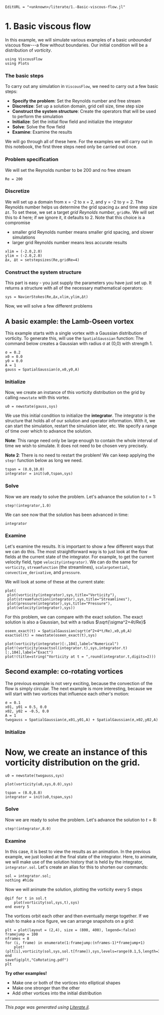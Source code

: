 ```@meta
EditURL = "<unknown>/literate/1.-Basic-viscous-flow.jl"
```

# 1. Basic viscous flow
In this example, we will simulate various examples of a basic *unbounded* viscous flow---a flow
without boundaries. Our initial condition will be a distribution of *vorticity*.

```@example 1.-Basic-viscous-flow
using ViscousFlow
using Plots
```

### The basic steps
To carry out any simulation in `ViscousFlow`, we need to carry out a few basic steps:
* **Specify the problem**: Set the Reynolds number and free stream
* **Discretize**: Set up a solution domain, grid cell size, time step size
* **Construct the system structure**: Create the operators that will be used to perform the simulation
* **Initialize**: Set the initial flow field and initialize the integrator
* **Solve**: Solve the flow field
* **Examine**: Examine the results

We will go through all of these here. For the examples we will carry out in this notebook,
the first three steps need only be carried out once.

### Problem specification
We will set the Reynolds number to be 200 and no free stream

```@example 1.-Basic-viscous-flow
Re = 200
```

### Discretize
We will set up a domain from x = -2 to x = 2, and y = -2 to y = 2. The Reynolds number helps us
determine the grid spacing `Δx` and time step size `Δt`. To set these, we set a target *grid Reynolds
number*, `gridRe`. We will set this to 4 here; if we ignore it, it defaults to 2. Note that this choice is a compromise
* smaller grid Reynolds number means smaller grid spacing, and slower simulations
* larger grid Reynolds number means less accurate results

```@example 1.-Basic-viscous-flow
xlim = (-2.0,2.0)
ylim = (-2.0,2.0)
Δx, Δt = setstepsizes(Re,gridRe=4)
```

### Construct the system structure
This part is easy - you just supply the parameters you have just set up. It returns a structure with all of the necessary mathematical operators:

```@example 1.-Basic-viscous-flow
sys = NavierStokes(Re,Δx,xlim,ylim,Δt)
```

Now, we will solve a few different problems

## A basic example: the Lamb-Oseen vortex
This example starts with a single vortex with a Gaussian distribution of vorticity. To generate this, will use the `SpatialGaussian` function:
The command below creates a Gaussian with radius σ at (0,0) with strength 1.

```@example 1.-Basic-viscous-flow
σ = 0.2
x0 = 0.0
y0 = 0.0
A = 1
gauss = SpatialGaussian(σ,x0,y0,A)
```

### Initialize
Now, we create an instance of this vorticity distribution on the grid by
calling `newstate` with this vortex.

```@example 1.-Basic-viscous-flow
u0 = newstate(gauss,sys)
```

We use this initial condition to initialize the **integrator**. The integrator is the structure that
holds all of our solution and operator information. With it, we can start the simulation, restart
the simulation later, etc. We specify a range of time over which to advance the solution.

**Note**: This range need only be large enough to contain the whole interval of time we wish to simulate. It does not need to be chosen very precisely.

**Note 2**: There is no need to restart the problem! We can keep applying the `step!` function below as long we need.

```@example 1.-Basic-viscous-flow
tspan = (0.0,10.0)
integrator = init(u0,tspan,sys)
```

### Solve
Now we are ready to solve the problem. Let's advance the solution to $t = 1$:

```@example 1.-Basic-viscous-flow
step!(integrator,1.0)
```

We can see now that the solution has been advanced in time:

```@example 1.-Basic-viscous-flow
integrator
```

### Examine
Let's examine the results. It is important to show a few different ways that we can do this.
The most straightforward way is to just look at the flow fields at the current state of the
integrator. For example, to get the current velocity field, type `velocity(integrator)`. We can
do the same for `vorticity`, `streamfunction` (the streamlines), `scalarpotential`, `convective_derivative`,
and `pressure`.

We will look at some of these at the current state:

```@example 1.-Basic-viscous-flow
plot(
 plot(vorticity(integrator),sys,title="Vorticity"),
 plot(streamfunction(integrator),sys,title="Streamlines"),
 plot(pressure(integrator),sys,title="Pressure"),
 plot(velocity(integrator),sys))
```

For this problem, we can compare with the exact solution. The exact solution is also a Gaussian,
but with a radius $\sqrt{\sigma^2+4t/Re}$

```@example 1.-Basic-viscous-flow
oseen_exact(t) = SpatialGaussian(sqrt(σ^2+4*t/Re),x0,y0,A)
exactsol(t) = newstate(oseen_exact(t),sys)
```

```@example 1.-Basic-viscous-flow
plot(vorticity(integrator)[:,104],label="Numerical")
plot!(vorticity(exactsol(integrator.t),sys,integrator.t)[:,104],label="Exact")
plot!(title=string("Vorticity at t = ",round(integrator.t,digits=2)))
```

## Second example: co-rotating vortices
The previous example is not very exciting, because the convection of the flow is simply circular.
The next example is more interesting, because we will start with two vortices that influence each
other's motion:

```@example 1.-Basic-viscous-flow
σ = 0.1
x01, y01 = 0.5, 0.0
x02, y02 = -0.5, 0.0
A = 1
twogauss = SpatialGaussian(σ,x01,y01,A) + SpatialGaussian(σ,x02,y02,A)
```

### Initialize
# Now, we create an instance of this vorticity distribution on the grid.

```@example 1.-Basic-viscous-flow
u0 = newstate(twogauss,sys)
```

```@example 1.-Basic-viscous-flow
plot(vorticity(u0,sys,0.0),sys)
```

```@example 1.-Basic-viscous-flow
tspan = (0.0,8.0)
integrator = init(u0,tspan,sys)
```

### Solve
Now we are ready to solve the problem. Let's advance the solution to $t = 8$:

```@example 1.-Basic-viscous-flow
step!(integrator,8.0)
```

### Examine
In this case, it is best to view the results as an animation. In the previous example, we just
looked at the final state of the integrator. Here, to animate, we will make use of the solution
history that is held by the integrator, `integrator.sol`. Let's create an alias for this to shorten
our commands:

```@example 1.-Basic-viscous-flow
sol = integrator.sol;
nothing #hide
```

Now we will animate the solution, plotting the vorticity every 5 steps

```@example 1.-Basic-viscous-flow
@gif for t in sol.t
    plot(vorticity(sol,sys,t),sys)
end every 5
```

The vortices orbit each other and then eventually merge together. If we wish to make a nice
figure, we can arrange snapshots on a grid:

```@example 1.-Basic-viscous-flow
plt = plot(layout = (2,4), size = (800, 400), legend=:false)
framejump = 100
nframes = 8
for (i, frame) in enumerate(1:framejump:(nframes-1)*framejump+1)
    plot!(plt[i],vorticity(sol,sys,sol.t[frame]),sys,levels=range(0.1,5,length=31))
end
savefig(plt,"CoRotating.pdf")
plt
```

**Try other examples!**
* Make one or both of the vortices into elliptical shapes
* Make one stronger than the other
* Add other vortices into the initial distribution

---

*This page was generated using [Literate.jl](https://github.com/fredrikekre/Literate.jl).*

